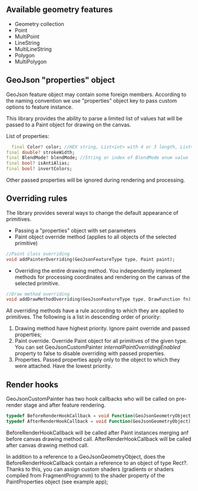 ## Available geometry features

- Geometry collection
- Point
- MultiPoint
- LineString
- MultiLineString
- Polygon
- MultiPolygon

## GeoJson "properties" object

GeoJson feature object may contain some foreign members. According to the naming convention
we use "properties" object key to pass custom options to feature instance.

This library provides the ability to parse a limited list of
values hat will be passed to a Paint object for drawing on the canvas.

List of properties:

```dart
  final Color? color; //HEX string, List<int> with 4 or 3 length, List<double> with 4 or 3 length
final double? strokeWidth;
final BlendMode? blendMode; //String or index of BlendMode enum value
final bool? isAntiAlias;
final bool? invertColors;
```

Other passed properties will be ignored during rendering and processing.

## Overriding rules

The library provides several ways to change the default appearance of primitives.

- Passing a "properties" object with set parameters
- Paint object override method (applies to all objects of the selected primitive)

```dart
//Paint class overriding
void addPainterOverriding(GeoJsonFeatureType type, Paint paint);
```

- Overriding the entire drawing method. You independently implement methods for processing
  coordinates and rendering on the canvas of the selected primitive.

```dart
//Draw method overriding
void addDrawMethodOverriding(GeoJsonFeatureType type, DrawFunction fn);
```

All overriding methods have a rule according to which they are applied to primitives.
The following is a list in descending order of priority:

1. Drawing method have highest priority. Ignore paint override and passed properties;
2. Paint override. Override Paint object for all primitives of the given type. You can set
   GeoJsonCustomPainter *internalPaintOverridingEnabled* property to false to disable overriding
   with passed properties.
3. Properties. Passed properties apply only to the object to which they were attached. Have the
   lowest priority.

## Render hooks

GeoJsonCustomPainter has two hook callbacks who will be called on pre-render stage and after feature
rendering.

```dart
typedef BeforeRenderHookCallback = void Function(GeoJsonGeometryObject, Rect?);
typedef AfterRenderHookCallback = void Function(GeoJsonGeometryObject);
```

BeforeRenderHookCallback will be called after Paint instances merging anf before canvas drawing
method call.
AfterRenderHookCallback will be called after canvas drawing method call.

In addition to a reference to a GeoJsonGeometryObject, does the BeforeRenderHookCallback contain a
reference to an object of type Rect?.
Thanks to this, you can assign custom shaders (gradients or shaders compiled from FragmentProgramm)
to the shader property of the PaintProperties object (see example app);
